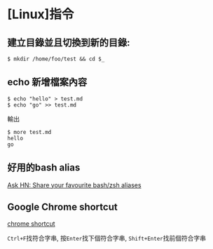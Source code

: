 # [Linux]指令 

## 建立目錄並且切換到新的目錄:

```
$ mkdir /home/foo/test && cd $_
```

## echo 新增檔案內容

``` 
$ echo "hello" > test.md
$ echo "go" >> test.md
```

輸出

```
$ more test.md
hello
go
```

## 好用的bash alias 

[Ask HN: Share your favourite bash/zsh aliases](https://news.ycombinator.com/item?id=9869231)


## Google Chrome shortcut

[chrome shortcut](https://support.google.com/chrome/answer/157179?hl=en)

`Ctrl+F`找符合字串, 按`Enter`找下個符合字串, `Shift+Enter`找前個符合字串
